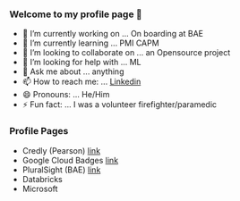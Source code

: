 ### Welcome to my profile page 👋

- 🔭 I’m currently working on ... On boarding at BAE
- 🌱 I’m currently learning ...   PMI CAPM
- 👯 I’m looking to collaborate on ...  an Opensource project 
- 🤔 I’m looking for help with ... ML 
- 💬 Ask me about ... anything
- 📫 How to reach me: ... [Linkedin](https://www.linkedin.com/in/ir4engineer/)
- 😄 Pronouns: ... He/Him
- ⚡ Fun fact: ... I was a volunteer firefighter/paramedic

### Profile Pages

- Credly (Pearson) [link](https://www.credly.com/users/nicholas-busby/badges)
- Google Cloud Badges [link](https://www.cloudskillsboost.google/public_profiles/edb37aed-0c03-41e3-8f58-d875931fdf01)
- PluralSight (BAE) [link](https://app.pluralsight.com/profile/nicholas-busby-c2)
- Databricks
- Microsoft


